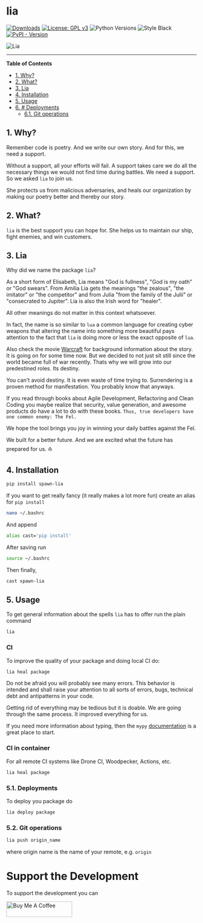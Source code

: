 # lia

[![Downloads](https://static.pepy.tech/personalized-badge/spawn-lia?period=total&units=international_system&left_color=black&right_color=orange&left_text=Downloads)](https://pepy.tech/project/spawn-lia)
[![License: GPL v3](https://img.shields.io/badge/License-GPL_v3-blue.svg)](https://www.gnu.org/licenses/gpl-3.0)
![Python Versions](https://img.shields.io/badge/python-3.8%20%7C%203.9%20%7C%203.10%20%7C%203.11%20%7C%20-blue)
![Style Black](https://warehouse-camo.ingress.cmh1.psfhosted.org/fbfdc7754183ecf079bc71ddeabaf88f6cbc5c00/68747470733a2f2f696d672e736869656c64732e696f2f62616467652f636f64652532307374796c652d626c61636b2d3030303030302e737667)
[![PyPI - Version](https://img.shields.io/pypi/v/spawn-lia.svg)](https://pypi.org/project/spawn-lia)

![Lia](lia.jpg)

-----

**Table of Contents**

<!-- TOC -->
- [1. Why?](#1-why)
- [2. What?](#2-what)
- [3. Lia](#3-lia)
- [4. Installation](#4-installation)
- [5. Usage](#5-usage)
- [6. # Deployments](#6--deployments)
    - [6.1. Git operations](#61-git-operations)
<!-- /TOC -->

## 1. Why?

Remember code is poetry. And we write our own story. And for this, we need a support.

Without a support, all your efforts will fail. A support takes care we do all the necessary things we would not find time during battles. We need a support. So we asked `lia` to join us.

She protects us from malicious adversaries, and heals our organization by making our poetry better and thereby our story.

## 2. What?

`lia` is the best support you can hope for. She helps us to maintain our ship, fight enemies, and win customers.

## 3. Lia

Why did we name the package `lia`?

As a short form of Elisabeth, Lia means "God is fullness", "God is my oath" or "God swears". From Amilia Lia gets the meanings "the zealous", "the imitator" or "the competitor" and from Julia "from the family of the Julii" or "consecrated to Jupiter". Lia is also the Irish word for "healer".

All other meanings do not matter in this context whatsoever.

In fact, the name is so similar to `lua` a common language for creating cyber weapons that altering the name into something more beautiful pays attention to the fact that `lia` is doing more or less the exact opposite of `lua`.

Also check the movie [Warcraft](https://www.imdb.com/title/tt0803096/) for background information about the story. It is going on for some time now. But we decided to not just sit still since the world became full of war recently. Thats why we will grow into our predestined roles. Its destiny.

You can't avoid destiny. It is even waste of time trying to. Surrendering is a proven method for manifestation. You probably know that anyways.

If you read through books about Agile Development, Refactoring and Clean Coding you maybe realize that security, value generation, and awesome products do have a lot to do with these books. `Thus, true developers have one common enemy: The Fel.` 

We hope the tool brings you joy in winning your daily battles against the Fel. 

We built for a better future. And we are excited what the future has prepared for us. ⛵

## 4. Installation

```bash
pip install spawn-lia
```

If you want to get really fancy (it really makes a lot more fun) create an alias for `pip install`

```bash
nano ~/.bashrc
```

And append

```bash
alias cast='pip install'
```

After saving run

```bash
source ~/.bashrc
```

Then finally,

```bash
cast spawn-lia
```

## 5. Usage

To get general information about the spells `lia` has to offer run the plain command

```bash
lia
```

### CI 

To improve the quality of your package and doing local CI do:

```bash
lia heal package
```

Do not be afraid you will probably see many errors. This behavior is intended and shall raise your attention to all sorts of errors, bugs, technical debt and antipatterns in your code.

Getting rid of everything may be tedious but it is doable. We are going through the same process. It improved everything for us.

If you need more information about typing, then the `mypy` [documentation](https://mypy.readthedocs.io/en/stable/getting_started.html) is a great place to start.

### CI in container

For all remote CI systems like Drone CI, Woodpecker, Actions, etc. 

```bash
lia heal package
```

### 5.1. Deployments

To deploy you package do


```bash
lia deploy package 
```

### 5.2. Git operations 

```bash
lia push origin_name
```
where origin name is the name of your remote, e.g. `origin`

# Support the Development

To support the development you can

<a href="https://www.buymeacoffee.com/capjmk" target="_blank"><img src="https://cdn.buymeacoffee.com/buttons/default-orange.png" alt="Buy Me A Coffee" height="41" width="174"></a>
